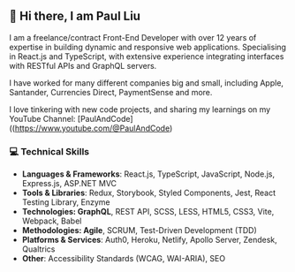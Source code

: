## 👋 Hi there, I am Paul Liu

I am a freelance/contract Front-End Developer with over 12 years of expertise in building dynamic and responsive web applications. Specialising in React.js and TypeScript, with extensive experience integrating interfaces with RESTful APIs and GraphQL servers.

I have worked for many different companies big and small, including Apple, Santander, Currencies Direct, PaymentSense and more.

I love tinkering with new code projects, and sharing my learnings on my YouTube Channel: [PaulAndCode]((https://www.youtube.com/@PaulAndCode)

### 💻 Technical Skills

- **Languages & Frameworks**: React.js, TypeScript, JavaScript, Node.js, Express.js, ASP.NET MVC
- **Tools & Libraries**: Redux, Storybook, Styled Components, Jest, React Testing Library, Enzyme
- **Technologies: GraphQL**, REST API, SCSS, LESS, HTML5, CSS3, Vite, Webpack, Babel
- **Methodologies: Agile**, SCRUM, Test-Driven Development (TDD)
- **Platforms & Services**: Auth0, Heroku, Netlify, Apollo Server, Zendesk, Qualtrics
- **Other**: Accessibility Standards (WCAG, WAI-ARIA), SEO

<!--
**PaulAndCode/PaulAndCode** is a ✨ _special_ ✨ repository because its `README.md` (this file) appears on your GitHub profile.

Here are some ideas to get you started:

### My Interests

- 🏔️ Hiking in nature
- ⛺ Camping
- 🪖 Army Reserves
- 💻 Experimenting with new tech

- 🔭 I’m currently working on ...
- 🌱 I’m currently learning ...
- 👯 I’m looking to collaborate on ...
- 🤔 I’m looking for help with ...
- 💬 Ask me about ...
- 📫 How to reach me: ...
- 😄 Pronouns: ...
- ⚡ Fun fact: ...
-->
